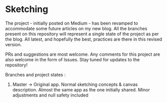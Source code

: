 # Sketching

The project - initially posted on Medium - has been revamped to accommodate some future articles on my new blog. All the branches present on this repository will represent a single state of the project as per the blog. All latest, and hopefully the best, practices are there in this revised version. 

PRs and suggestions are most welcome. Any comments for this project are also welcome in the form of Issues. Stay tuned for updates to the repository! 

Branches and project states : 
1. Master -> Original app. Normal sketching concepts & canvas description. Almost the same app as the one initially shared. Minor adjustments and null safety included
